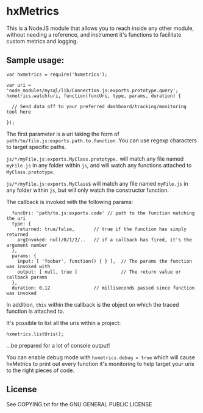 # hxMetrics

This is a NodeJS module that allows you to reach inside any other module, without needing a reference, and instrument it's functions to facilitate custom metrics and logging.


## Sample usage:
```
var hxmetrics = require('hxmetrics');

var uri = 'node_modules/mysql/lib/Connection.js:exports.prototype.query';
hxmetrics.watch(uri, function(funcUri, type, params, duration) {

  // Send data off to your preferred dashboard/tracking/monitoring tool here

});
```

The first parameter is a uri taking the form of `path/to/file.js:exports.path.to.function`. You can use regexp characters to target specific paths.

`js/*/myFile.js:exports.MyClass.prototype.` will match any file named `myFile.js` in any folder within `js`, and will watch any functions attached to `MyClass.prototype`.

`js/*/myFile.js:exports.MyClass$` will match any file named `myFile.js` in any folder within `js`, but will only watch the constructor function.


The callback is invoked with the following params:
```
  funcUri: 'path/to.js:exports.code' // path to the function matching the uri
  type: {
    returned: true/false,       // true if the function has simply returned
    argInvoked: null/0/1/2/..   // if a callback has fired, it's the argument number
  },
  params: {
    input: [ 'foobar', function() { } ],  // The params the function was invoked with
    output: [ null, true ]                // The return value or callback params
  },
  duration: 0.12                // milliseconds passed since function was invoked
```
In addition, `this` within the callback is the object on which the traced function is attached to.

It's possible to list all the uris within a project:
```
hxmetrics.listUris();
```
...be prepared for a lot of console output!

You can enable debug mode with `hxmetrics.debug = true` which will cause hxMetrics to print out every function it's monitoring to help target your uris to the right pieces of code.

## License

See COPYING.txt for the GNU GENERAL PUBLIC LICENSE
